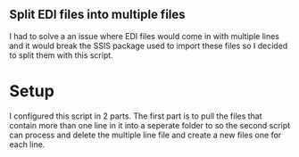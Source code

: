 ## Split EDI files into multiple files

I had to solve a an issue where EDI files would come in with multiple lines and it would break the SSIS package used to import these files so I decided to split them with this script.

# Setup

I configured this script in 2 parts.  The first part is to pull the files that contain more than one line in it into a seperate folder to so the second script can process and delete the multiple line file and create a new files one for each line.